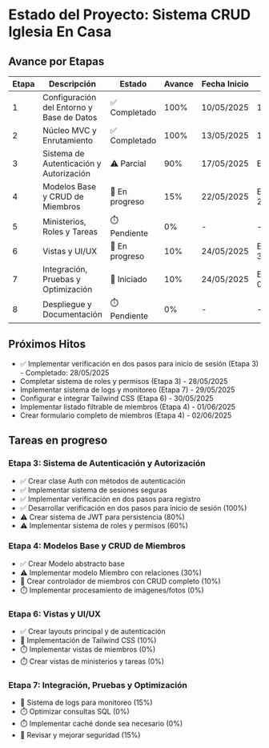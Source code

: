 # Estado del Proyecto: Sistema CRUD Iglesia En Casa

## Avance por Etapas
| Etapa | Descripción | Estado | Avance | Fecha Inicio | Fecha Fin |
|-------|-------------|--------|--------|-------------|-----------|
| 1 | Configuración del Entorno y Base de Datos | ✅ Completado | 100% | 10/05/2025 | 12/05/2025 |
| 2 | Núcleo MVC y Enrutamiento | ✅ Completado | 100% | 13/05/2025 | 16/05/2025 |
| 3 | Sistema de Autenticación y Autorización | ⚠️ Parcial | 90% | 17/05/2025 | En curso |
| 4 | Modelos Base y CRUD de Miembros | 🔄 En progreso | 15% | 22/05/2025 | Estimado: 29/05/2025 |
| 5 | Ministerios, Roles y Tareas | ⏱️ Pendiente | 0% | - | - |
| 6 | Vistas y UI/UX | 🔄 En progreso | 10% | 24/05/2025 | Estimado: 30/05/2025 |
| 7 | Integración, Pruebas y Optimización | 🔄 Iniciado | 10% | 24/05/2025 | Estimado: 02/06/2025 |
| 8 | Despliegue y Documentación | ⏱️ Pendiente | 0% | - | - |

## Próximos Hitos
- ✅ Implementar verificación en dos pasos para inicio de sesión (Etapa 3) - Completado: 28/05/2025
- Completar sistema de roles y permisos (Etapa 3) - 28/05/2025
- Implementar sistema de logs y monitoreo (Etapa 7) - 29/05/2025
- Configurar e integrar Tailwind CSS (Etapa 6) - 30/05/2025
- Implementar listado filtrable de miembros (Etapa 4) - 01/06/2025
- Crear formulario completo de miembros (Etapa 4) - 02/06/2025

## Tareas en progreso

### Etapa 3: Sistema de Autenticación y Autorización
- ✅ Crear clase Auth con métodos de autenticación
- ✅ Implementar sistema de sesiones seguras
- ✅ Implementar verificación en dos pasos para registro
- ✅ Desarrollar verificación en dos pasos para inicio de sesión (100%)
- ⚠️ Crear sistema de JWT para persistencia (80%)
- ⚠️ Implementar sistema de roles y permisos (60%)

### Etapa 4: Modelos Base y CRUD de Miembros
- ✅ Crear Modelo abstracto base
- ⚠️ Implementar modelo Miembro con relaciones (30%)
- 🔄 Crear controlador de miembros con CRUD completo (10%)
- ⏱️ Implementar procesamiento de imágenes/fotos (0%)

### Etapa 6: Vistas y UI/UX
- ✅ Crear layouts principal y de autenticación
- 🔄 Implementación de Tailwind CSS (10%)
- ⏱️ Implementar vistas de miembros (0%)
- ⏱️ Crear vistas de ministerios y tareas (0%)

### Etapa 7: Integración, Pruebas y Optimización
- 🔄 Sistema de logs para monitoreo (15%)
- ⏱️ Optimizar consultas SQL (0%)
- ⏱️ Implementar caché donde sea necesario (0%)
- 🔄 Revisar y mejorar seguridad (15%)